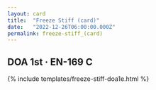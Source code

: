 ```yaml
---
layout: card
title:  "Freeze Stiff (card)"
date:   "2022-12-26T06:00:00.000Z"
permalink: freeze-stiff_(card)
---
```


## DOA 1st &middot; EN-169 C

{% include templates/freeze-stiff-doa1e.html %}
